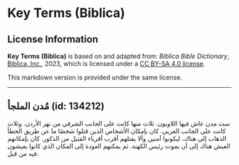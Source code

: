 # Key Terms (Biblica)

## License Information

**Key Terms (Biblica)** is based on and adapted from: _Biblica Bible Dictionary_, [Biblica, Inc.](https://www.biblica.com/), 2023, which is licensed under a [CC BY-SA 4.0 license](https://creativecommons.org/licenses/by-sa/4.0/legalcode.en).

This markdown version is provided under the same license.



--------------------------------

## مُدن الملجأ (id: 134212)

ست مدن عاش فيها اللاويون. ثلاث منها كانت على الجانب الشرقي من نهر الأردن. وثلاث كانت على الجانب الغربي. كان بإمكان الأشخاص الذين قتلوا شخصًا ما عن طريق الخطأ الذهاب إلى هناك، ليكونوا آمنين وألا يقتلهم أقرب أقرباء القتيل من الذكور. كان بإمكانهم العيش هناك إلى أن يموت رئيس الكهنة. ثم يمكنهم العودة إلى المكان الذي كانوا يعيشون فيه من قبل.


